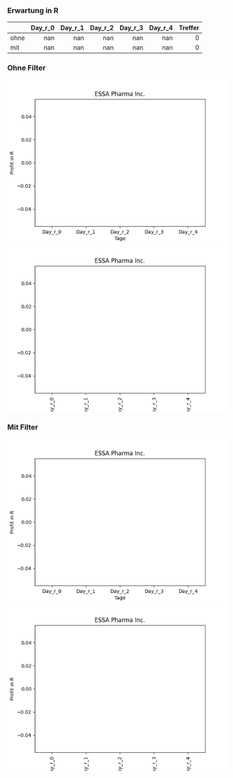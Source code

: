 ### Erwartung in R
|      |   Day_r_0 |   Day_r_1 |   Day_r_2 |   Day_r_3 |   Day_r_4 |   Treffer |
|:-----|----------:|----------:|----------:|----------:|----------:|----------:|
| ohne |       nan |       nan |       nan |       nan |       nan |         0 |
| mit  |       nan |       nan |       nan |       nan |       nan |         0 |

### Ohne Filter
![image info](./data/EPIX_box_all.png)
![image info](./data/EPIX_median_all.png)

### Mit Filter
![image info](./data/EPIX_box_filtered.png)
![image info](./data/EPIX_median_filtered.png)